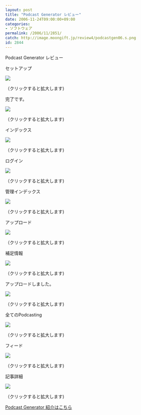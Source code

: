 ```yaml
---
layout: post
title: "Podcast Generator レビュー"
date: 2006-11-24T09:00:00+09:00
categories:
- ソフトウェア
permalink: /2006/11/2851/
catch: http://image.moongift.jp/review4/podcastgen06.s.png
id: 2844
---
```

Podcast Generator レビュー  
<!--more-->

セットアップ

  

[![](http://image.moongift.jp/review4/podcastgen01.s.png)](http://image.moongift.jp/review4/podcastgen01.png)  
  
（クリックすると拡大します)

  

完了です。

  

[![](http://image.moongift.jp/review4/podcastgen02.s.png)](http://image.moongift.jp/review4/podcastgen02.png)  
  
（クリックすると拡大します)

  

インデックス

  

[![](http://image.moongift.jp/review4/podcastgen03.s.png)](http://image.moongift.jp/review4/podcastgen03.png)  
  
（クリックすると拡大します)

  

ログイン

  

[![](http://image.moongift.jp/review4/podcastgen04.s.png)](http://image.moongift.jp/review4/podcastgen04.png)  
  
（クリックすると拡大します)

  

管理インデックス

  

[![](http://image.moongift.jp/review4/podcastgen05.s.png)](http://image.moongift.jp/review4/podcastgen05.png)  
  
（クリックすると拡大します)

  

アップロード

  

[![](http://image.moongift.jp/review4/podcastgen06.s.png)](http://image.moongift.jp/review4/podcastgen06.png)  
  
（クリックすると拡大します)

  

補足情報

  

[![](http://image.moongift.jp/review4/podcastgen07.s.png)](http://image.moongift.jp/review4/podcastgen07.png)  
  
（クリックすると拡大します)

  

アップロードしました。

  

[![](http://image.moongift.jp/review4/podcastgen08.s.png)](http://image.moongift.jp/review4/podcastgen08.png)  
  
（クリックすると拡大します)

  

全てのPodcasting

  

[![](http://image.moongift.jp/review4/podcastgen09.s.png)](http://image.moongift.jp/review4/podcastgen09.png)  
  
（クリックすると拡大します)

  

フィード

  

[![](http://image.moongift.jp/review4/podcastgen10.s.png)](http://image.moongift.jp/review4/podcastgen10.png)  
  
（クリックすると拡大します)

  

記事詳細

  

[![](http://image.moongift.jp/review4/podcastgen11.s.png)](http://image.moongift.jp/review4/podcastgen11.png)  
  
（クリックすると拡大します)

  

[Podcast Generator 紹介はこちら](http://oss.moongift.jp/intro/i-2850.html)

